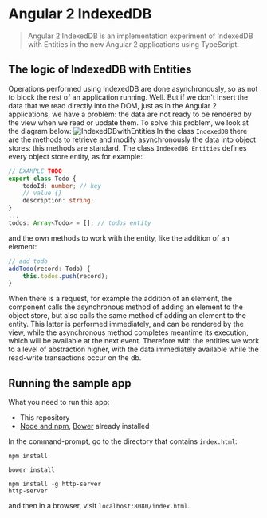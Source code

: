 # Angular 2 IndexedDB
> Angular 2 IndexedDB is an implementation experiment of IndexedDB with Entities in the new Angular 2 applications using TypeScript.

## The logic of IndexedDB with Entities
Operations performed using IndexedDB are done asynchronously, so as not to block the rest of an application running. Well. But if we don't insert the data that we read directly into the DOM, just as in the Angular 2 applications, we have a problem: the data are not ready to be rendered by the view when we read or update them.
To solve this problem, we look at the diagram below:
![IndexedDBwithEntities](http://www.seerobertodevelop.net/Content/Images/Blog/IndexedDBwithEntities.jpg)
In the class `IndexedDB` there are the methods to retrieve and modify asynchronously the data into object stores: this methods are standard.
The class `IndexedDB Entities` defines every object store entity, as for example:
```TypeScript
// EXAMPLE TODO
export class Todo {
    todoId: number; // key
    // value {}
    description: string;
}
...
todos: Array<Todo> = []; // todos entity
```
and the own methods to work with the entity, like the addition of an element:
```TypeScript
// add todo
addTodo(record: Todo) {
    this.todos.push(record);
}
```
When there is a request, for example the addition of an element, the component calls the asynchronous method of adding an element to the object store, but also calls the same method of adding an element to the entity.
This latter is performed immediately, and can be rendered by the view, while the asynchronous method completes meantime its execution, which will be available at the next event. 
Therefore with the entities we work to a level of abstraction higher, with the data immediately available while the read-write transactions occur on the db.

## Running the sample app
What you need to run this app:
- This repository
- [Node and npm](https://nodejs.org), [Bower](http://bower.io/) already installed

In the command-prompt, go to the directory that contains `index.html`:
```
npm install

bower install

npm install -g http-server
http-server
```
and then in a browser, visit `localhost:8080/index.html`.